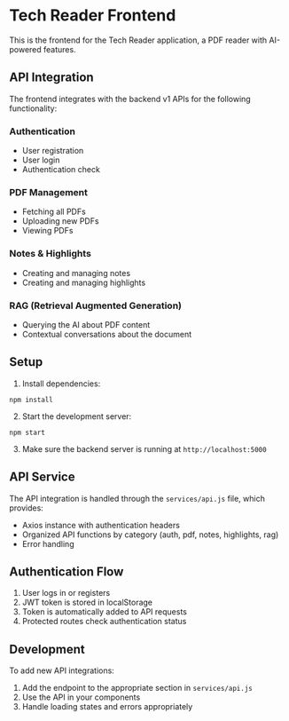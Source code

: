 # Tech Reader Frontend

This is the frontend for the Tech Reader application, a PDF reader with AI-powered features.

## API Integration

The frontend integrates with the backend v1 APIs for the following functionality:

### Authentication
- User registration
- User login
- Authentication check

### PDF Management
- Fetching all PDFs
- Uploading new PDFs
- Viewing PDFs

### Notes & Highlights
- Creating and managing notes
- Creating and managing highlights

### RAG (Retrieval Augmented Generation)
- Querying the AI about PDF content
- Contextual conversations about the document

## Setup

1. Install dependencies:
```
npm install
```

2. Start the development server:
```
npm start
```

3. Make sure the backend server is running at `http://localhost:5000`

## API Service

The API integration is handled through the `services/api.js` file, which provides:

- Axios instance with authentication headers
- Organized API functions by category (auth, pdf, notes, highlights, rag)
- Error handling

## Authentication Flow

1. User logs in or registers
2. JWT token is stored in localStorage
3. Token is automatically added to API requests
4. Protected routes check authentication status

## Development

To add new API integrations:
1. Add the endpoint to the appropriate section in `services/api.js`
2. Use the API in your components
3. Handle loading states and errors appropriately 
